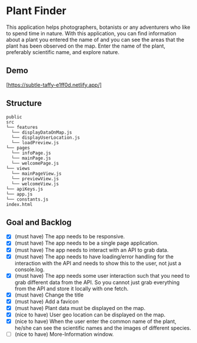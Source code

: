 # Plant Finder

This application helps photographers, botanists or any adventurers who like to spend time in nature. With this application, you can find information about a plant you entered the name of and you can see the areas that the plant has been observed on the map. Enter the name of the plant, preferably scientific name, and explore nature.

## Demo

[https://subtle-taffy-e1ff0d.netlify.app/]

## Structure

```
public
src
└── features
  └── displayDataOnMap.js
  └── displayUserLocation.js
  └── loadPreview.js
└── pages
  └── infoPage.js
  └── mainPage.js
  └── welcomePage.js
└── views
  └── mainPageView.js
  └── previewView.js
  └── welcomeView.js
└── apiKeys.js
└── app.js
└── constants.js
index.html
```

## Goal and Backlog

- [x] (must have) The app needs to be responsive.
- [x] (must have) The app needs to be a single page application.
- [x] (must have) The app needs to interact with an API to grab data.
- [x] (must have) The app needs to have loading/error handling for the interaction with the API and needs to show this to the user, not just a console.log.
- [x] (must have) The app needs some user interaction such that you need to grab different data from the API. So you cannot just grab everything from the API and store it locally with one fetch.
- [x] (must have) Change the title
- [x] (must have) Add a favicon
- [x] (must have) Plant data must be displayed on the map.
- [x] (nice to have) User geo location can be displayed on the map.
- [x] (nice to have) When the user enter the common name of the plant, he/she can see the scientific names and the images of different species.
- [ ] (nice to have) More-Information window.
